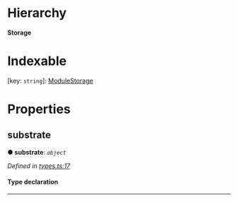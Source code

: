 

# Hierarchy

**Storage**

# Indexable

\[key: `string`\]:&nbsp;[ModuleStorage](_types_.modulestorage.md)
# Properties

<a id="substrate"></a>

##  substrate

**● substrate**: *`object`*

*Defined in [types.ts:17](https://github.com/polkadot-js/api/blob/5f5ce7a/packages/type-storage/src/types.ts#L17)*

#### Type declaration

___


